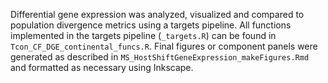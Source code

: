 Differential gene expression was analyzed, visualized and compared to population divergence metrics using a targets pipeline. All functions implemented in the targets pipeline (`_targets.R`) can be found in `Tcon_CF_DGE_continental_funcs.R`. Final figures or component panels were generated as described in `MS_HostShiftGeneExpression_makeFigures.Rmd` and formatted as necessary using Inkscape. 
